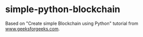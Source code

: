 # simple-python-blockchain
Based on "Create simple Blockchain using Python" tutorial from www.geeksforgeeks.com.

